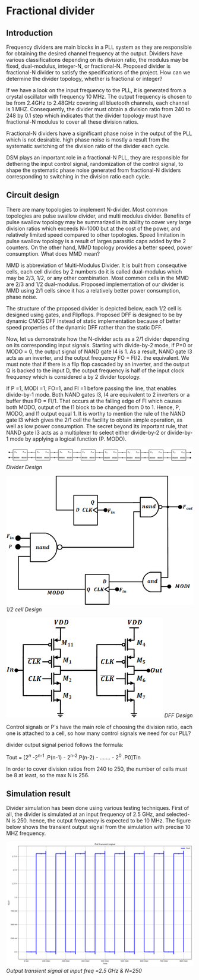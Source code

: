 # Fractional divider


## Introduction

Frequency dividers are main blocks in a PLL system as they are responsible for obtaining the desired channel frequency at the output. Dividers have various classifications depending on its division ratio, the modulus may be fixed, dual-modulus, integer-N, or fractional-N. 
Proposed divider is fractional-N divider to satisfy the specifications of the project. How can we determine the divider topology, whether is fractional or integer?

If we have a look on the input frequency to the PLL, it is generated from a crystal oscillator with frequency 10 MHz. The output frequency is chosen to be from 2.4GHz to 2.48GHz covering all bluetooth channels, each channel is 1 MHZ. Consequently, the divider must obtain a division ratio from 240 to 248 by 0.1 step which indicates that the divider topology must have fractional-N modulus to cover all these division ratios.

Fractional-N dividers have a significant phase noise in the output of the PLL which is not desirable. high phase noise is mostly a result from the systematic switching of the division ratio of the divider each cycle.

DSM plays an important role in a fractional-N PLL, they are responsible for dethering the input control signal, randomization of the control signal, to shape the systematic phase noise generated from fractional-N dividers corresponding to switching in the division ratio each cycle.

## Circuit design

There are many topologies to implement N-divider. Most common topologies are pulse swallow
divider, and multi modulus divider. Benefits of pulse swallow topology may be summarized in its ability to cover very large division ratios which exceeds N=1000 but at the cost of the power, and relatively limited speed compared to other topologies. Speed limitation in pulse swallow topology is a result of larges parasitic caps added by the 2 counters. On the other hand, MMD topology provides a better speed, power consumption. What does MMD mean? 

MMD is abbreviation of Multi-Modulus Divider. It is built from consequtive cells, each cell divides by 2 numbers do it is called dual-modulus which may be 2/3, 1/2, or any other combination. Most common cells in the MMD are 2/3 and 1/2 dual-modulus. Proposed implementation of our divider is MMD using 2/1 cells since it has a relatively better power consumption, phase noise.


 The structure of the proposed divider is depicted below,
 each 1/2 cell is designed using gates, and Flipflops. Proposed DFF is designed to be by dynamic CMOS DFF instead of static implementation because of better speed properties of the dynamic DFF rather than the static DFF.


Now, let us demonstrate how the N-divider acts as a 2/1 divider depending on its corresponding input signals. Starting with divide-by-2 mode, if P=0 or MODO = 0, the output signal of NAND gate I4 is 1. As a result, NAND gate I3 acts as an inverter, and the output frequency FO = FI/2. the equivalent. We must note that if there is a flip flop cascaded by an inverter, and the output Q is backed to the input D, the output frequency is half of the input clock frequency which is considered a by 2 divider topology.


If P =1, MODI =1, FO=1, and FI =1 before passing the line, that enables divide-by-1 mode. Both NAND gates I3, I4 are equivalent to 2 inverters or a buffer thus FO = FI/1. That occurs at the falling edge of FI which causes both MODO, output of the I1 block to be changed from 0 to 1. Hence, P, MODO, and I1 output equal 1.
It is worthy to mention the rule of the NAND gate I3 which gives the 2/1 cell the facility to obtain
simple operation, as well as low power consumption. The secret beyond its important rule, that NAND
gate I3 acts as a multiplexer to select either divide-by-2 or divide-by-1 mode by applying a logical function (P. MODO).


![divider](images/schematics/Divider.png)
*Divider Design*



![cell](images/schematics/1_2%20Div%20Cell.png)
*1/2 cell Design*



![DFF](images/schematics/Dff.png)
*DFF Design*


Control signals or P's have the main role of choosing the division ratio, each one is attached to a cell, so how many control signals we need for our PLL? 


divider output signal period follows the formula:


Tout = [$2^n$ -2<sup>n-1</sup> .P(n-1) - 2<sup>n-2</sup>.P(n-2) - ....... - $2^0$ .P0]Tin


In order to cover division ratios from 240 to 250, the number of cells must be 8 at least, so the max N is 256.


## Simulation result

Divider simulation has been done using various testing techniques. First of all, the divider is simulated at an input frequency of 2.5 GHz, and selected-N is 250. hence, the output frequency is expected to be 10 MHz. The figure below shows the transient output signal from the simulation with precise 10 MHZ frequency.


![out](images/Simulations/out_tran.png)
*Output transient signal at input freq =2.5 GHz & N=250*
